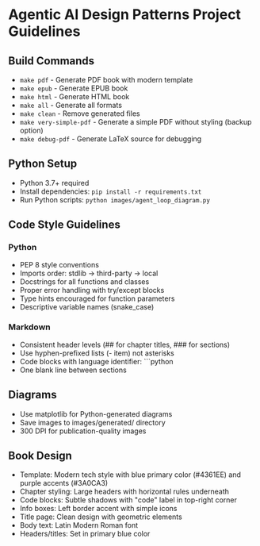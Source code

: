 # Agentic AI Design Patterns Project Guidelines

## Build Commands
- `make pdf` - Generate PDF book with modern template
- `make epub` - Generate EPUB book
- `make html` - Generate HTML book
- `make all` - Generate all formats
- `make clean` - Remove generated files
- `make very-simple-pdf` - Generate a simple PDF without styling (backup option)
- `make debug-pdf` - Generate LaTeX source for debugging

## Python Setup
- Python 3.7+ required
- Install dependencies: `pip install -r requirements.txt`
- Run Python scripts: `python images/agent_loop_diagram.py`

## Code Style Guidelines
### Python
- PEP 8 style conventions
- Imports order: stdlib → third-party → local
- Docstrings for all functions and classes
- Proper error handling with try/except blocks
- Type hints encouraged for function parameters
- Descriptive variable names (snake_case)

### Markdown
- Consistent header levels (## for chapter titles, ### for sections)
- Use hyphen-prefixed lists (- item) not asterisks
- Code blocks with language identifier: ```python
- One blank line between sections

## Diagrams
- Use matplotlib for Python-generated diagrams
- Save images to images/generated/ directory
- 300 DPI for publication-quality images

## Book Design
- Template: Modern tech style with blue primary color (#4361EE) and purple accents (#3A0CA3)
- Chapter styling: Large headers with horizontal rules underneath
- Code blocks: Subtle shadows with "code" label in top-right corner
- Info boxes: Left border accent with simple icons
- Title page: Clean design with geometric elements
- Body text: Latin Modern Roman font
- Headers/titles: Set in primary blue color
